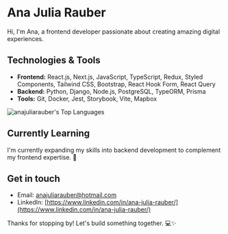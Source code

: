 # Ana Julia Rauber


Hi, I'm Ana, a frontend developer passionate about creating amazing digital experiences. 


## Technologies & Tools

- **Frontend:** React.js, Next.js, JavaScript, TypeScript, Redux, Styled Components, Tailwind CSS, Bootstrap, React Hook Form, React Query  
- **Backend:** Python, Django, Node.js, PostgreSQL, TypeORM, Prisma  
- **Tools:** Git, Docker, Jest, Storybook, Vite, Mapbox

![anajuliarauber's Top Languages](https://github-readme-stats.vercel.app/api/top-langs/?username=anajuliarauber&theme=dark&show_icons=true&hide_border=true&layout=compact)

## Currently Learning

I'm currently expanding my skills into backend development to complement my frontend expertise. 🚀


## Get in touch

- Email: [anajuliarauber@hotmail.com](anajuliarauber@hotmail.com)
- LinkedIn: [https://www.linkedin.com/in/ana-julia-rauber/](https://www.linkedin.com/in/ana-julia-rauber/)
  

Thanks for stopping by! Let's build something together. 💻✨

